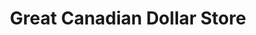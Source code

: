 ---
title: "Great Canadian Dollar Store"
url: /sackville/great-canadian-dollar-store/
shop: Kramladen
---